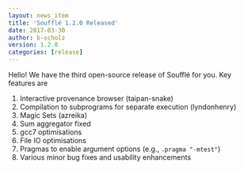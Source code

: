 ```yaml
---
layout: news_item
title: 'Soufflé 1.2.0 Released'
date: 2017-03-30
author: b-scholz
version: 1.2.0
categories: [release]
---
```

Hello! We have the third open-source release of Soufflé for you. Key features are

1. Interactive provenance browser (taipan-snake)
2. Compilation to subprograms for separate execution (lyndonhenry)
3. Magic Sets (azreika)
4. Sum aggregator fixed
5. gcc7 optimisations
6. File IO optimisations
7. Pragmas to enable argument options (e.g., ```.pragma "-mtest"```)
8. Various minor bug fixes and usability enhancements
